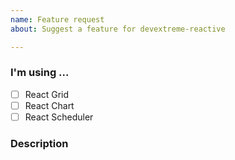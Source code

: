 ```yaml
---
name: Feature request
about: Suggest a feature for devextreme-reactive

---
```


<!--
    We cannot guarantee a quick answer on GitHub.
    If you own an active DevExtreme license, feel free to contact us in the Support Center (https://www.devexpress.com/ask)
    to receive an answer shortly.

    Note: if you have already implemented the feature, create a PR (https://github.com/DevExpress/devextreme-reactive/blob/master/CONTRIBUTING.md).
-->

### I'm using ...
<!--
    A checked check box should look like this: [x]
-->
- [ ] React Grid
- [ ] React Chart
- [ ] React Scheduler

### Description
<!-- A clear and concise description of the feature you are requesting. -->
